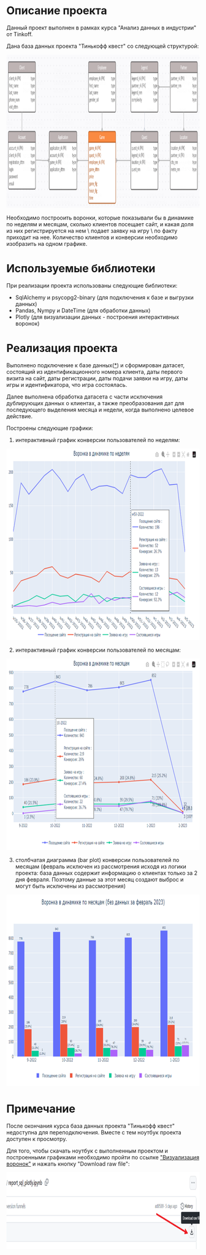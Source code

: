 # Описание проекта

Данный проект выполнен в рамках курса "Анализ данных в индустрии" от Tinkoff.

Дана база данных проекта "Тинькофф квест" со следующей структурой:

<img src="images/schema.png" width="900" height="400" alt="database_schema"/>

Необходимо построоить воронки, которые показывали бы в динамике по неделям и месяцам, сколько клиентов посещает сайт, и какая доля из них регистрируется на нем \ подает заявку на игру \ по факту приходит на нее. Количество клиентов и конверсии необходимо изобразить на одном графике.

# Используемые библиотеки

При реализации проекта использованы следующие библиотеки:

- SqlAlchemy и psycopg2-binary (для подключения к базе и выгрузки данных)
- Pandas, Nympy и DateTime (для обработки данных)
- Plotly (для визуализации данных - построения интерактивных воронок)

# Реализация проекта

Выполнено подключение к базе данных([*](#примечание)) и сформирован датасет, состоящий из идентификационного номера клиента, даты первого визита на сайт, даты регистрации, даты подачи заявки на игру, даты игры и идентификатора, что игра состоялась.

Далее выполнена обработка датасета с части исключения дублирующих данных о клиентах, а также преобразования дат для последующего выделения месяца и недели, когда выполнено целевое действие.

Построены следующие графики:

1. интерактивный график конверсии пользователей по неделям:

<img src="images/funell_week.png" width="800" height="500" alt="download_button"/>

2. интерактивный график конверсии пользователей по месяцам:

<img src="images/funell_month.png" width="800" height="500" alt="download_button"/>

3. столбчатая диаграмма (bar plot) конверсии пользователей по месяцам (февраль исключен из рассмотрения исходя из логики проекта: база данных содержит информацию о клиентах только за 2 дня февраля. Поэтому данные за этот месяц создают выброс и могут быть исключены из рассмотрения)

<img src="images/funell_month_barplot.png" width="800" height="500" alt="download_button"/>

# Примечание

После окончания курса база данных проекта "Тинькофф квест" недоступна для переподключения. Вместе с тем ноутбук проекта доступен к просмотру.

Для того, чтобы скачать ноутбук с выполненным проектом и построенными графиками необходимо пройти по ссылке ["Визуализация воронок"](https://github.com/ElenaNKn/portfolio_rus/blob/master/project_sql_plotly/report_sql_plotly.ipynb) и нажать кнопку "Download raw file":

<img src="images/download.png" width="700" height="200" alt="download_button"/>

